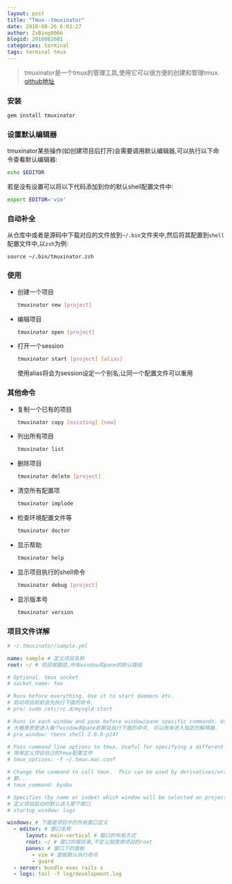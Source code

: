 ```yaml
---
layout: post
title: "Tmux--tmuxinator"
date: 2016-08-26 6:03:27
author: ZxBing0066
blogid: 2016082601
categories: terminal
tags: terminal tmux
---
```


> tmuxinator是一个tmux的管理工具,使用它可以很方便的创建和管理tmux.
[github地址](https://github.com/tmuxinator/tmuxinator)

### 安装

```sh
gem install tmuxinator
```

### 设置默认编辑器

tmuxinator某些操作(如创建项目后打开)会需要调用默认编辑器,可以执行以下命令查看默认编辑器:

```sh
echo $EDITOR
```

若是没有设置可以将以下代码添加到你的默认shell配置文件中:

```sh
export EDITOR='vim'
```

### 自动补全

从仓库中或者是源码中下载对应的文件放到`~/.bin`文件夹中,然后将其配置到`shell`配置文件中,以`zsh`为例:

```
source ~/.bin/tmuxinator.zsh
```
  
### 使用

* 创建一个项目

  ```sh
  tmuxinator new [project]
  ```

* 编辑项目

  ```sh
  tmuxinator open [project]
  ```

* 打开一个session

  ```sh
  tmuxinator start [project] [alias]
  ```

  使用alias将会为session设定一个别名,让同一个配置文件可以重用

### 其他命令

* 复制一个已有的项目

  ```sh
  tmuxinator copy [existing] [new]
  ```
  
* 列出所有项目

  ```sh
  tmuxinator list
  ```

* 删除项目

  ```sh
  tmuxinator delete [project]
  ```
  
* 清空所有配置项

  ```sh
  tmuxinator implode
  ```
  
* 检查环境配置文件等

  ```sh
  tmuxinator doctor
  ```
  
* 显示帮助

  ```sh
  tmuxinator help
  ```
  
* 显示项目执行的shell命令

  ```sh
  tmuxinator debug [project]
  ```
  
* 显示版本号

  ```sh
  tmuxinator version
  ```

### 项目文件详解

```yml
# ~/.tmuxinator/sample.yml

name: sample # 定义项目名称
root: ~/ # 项目根路径,所有window和pane的默认路径

# Optional. tmux socket
# socket_name: foo

# Runs before everything. Use it to start daemons etc.
# 启动项目前前会先执行下面的命令,
# pre: sudo /etc/rc.d/mysqld start

# Runs in each window and pane before window/pane specific commands. Useful for setting up interpreter versions.
# 大概意思是进入每个window和pane前都会执行下面的命令, 可以用来进入指定的解释器.
# pre_window: rbenv shell 2.0.0-p247

# Pass command line options to tmux. Useful for specifying a different tmux.conf.
# 用来定义项目自己的tmux配置文件
# tmux_options: -f ~/.tmux.mac.conf

# Change the command to call tmux.  This can be used by derivatives/wrappers like byobu.
# 额...
# tmux_command: byobu

# Specifies (by name or index) which window will be selected on project startup. If not set, the first window is used.
# 定义项目启动时默认进入那个窗口
# startup_window: logs

windows: # 下面是项目中的所有窗口定义
  - editor: # 窗口名称
      layout: main-vertical # 窗口的布局方式
      root: ~/ # 窗口的根目录,不定义就使用项目的root
      panes: # 窗口下的面板
        - vim # 面板默认执行命令
        - guard
  - server: bundle exec rails s
  - logs: tail -f log/development.log
```
